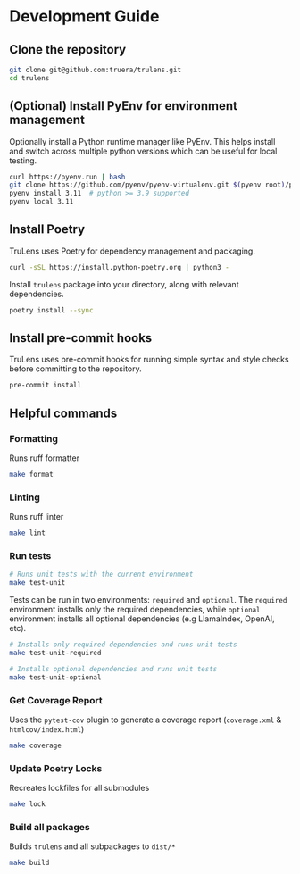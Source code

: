 # Development Guide

## Clone the repository

```bash
git clone git@github.com:truera/trulens.git
cd trulens
```

## (Optional) Install PyEnv for environment management

Optionally install a Python runtime manager like PyEnv. This helps install and switch across multiple python versions which can be useful for local testing.

```bash
curl https://pyenv.run | bash
git clone https://github.com/pyenv/pyenv-virtualenv.git $(pyenv root)/plugins/pyenv-virtualenv
pyenv install 3.11  # python >= 3.9 supported
pyenv local 3.11
```

## Install Poetry

TruLens uses Poetry for dependency management and packaging.

```bash
curl -sSL https://install.python-poetry.org | python3 -
```

Install `trulens` package into your directory, along with relevant dependencies.

```bash
poetry install --sync
```

## Install pre-commit hooks

TruLens uses pre-commit hooks for running simple syntax and style checks before committing to the repository.

```bash
pre-commit install
```

## Helpful commands

### Formatting

Runs ruff formatter

```bash
make format
```

### Linting

Runs ruff linter

```bash
make lint
```

### Run tests

```bash
# Runs unit tests with the current environment
make test-unit
```

Tests can be run in two environments: `required` and `optional`.
The `required` environment installs only the required dependencies, while `optional` environment installs all optional dependencies (e.g LlamaIndex, OpenAI, etc).

```bash
# Installs only required dependencies and runs unit tests
make test-unit-required
```

```bash
# Installs optional dependencies and runs unit tests
make test-unit-optional
```

### Get Coverage Report

Uses the `pytest-cov` plugin to generate a coverage report (`coverage.xml` & `htmlcov/index.html`)

```bash
make coverage
```

### Update Poetry Locks

Recreates lockfiles for all submodules

```bash
make lock
```

### Build all packages

Builds `trulens` and all subpackages to `dist/*`

```bash
make build
```

